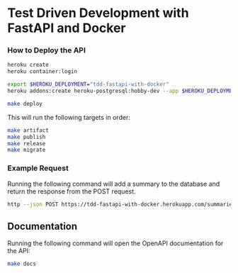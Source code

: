 # Test Driven Development with FastAPI and Docker

### How to Deploy the API

```bash
heroku create
heroku container:login

export $HEROKU_DEPLOYMENT="tdd-fastapi-with-docker"
heroku addons:create heroku-postgresql:hobby-dev --app $HEROKU_DEPLOYMENT
```

```bash
make deploy
```

This will run the following targets in order:

```bash
make artifact
make publish
make release
make migrate
```

### Example Request

Running the following command will add a summary to the database and return the response from the POST request.

```bash
http --json POST https://tdd-fastapi-with-docker.herokuapp.com/summaries/ url=https://testdriven.io
```

## Documentation

Running the following command will open the OpenAPI documentation for the API:

```bash
make docs
```